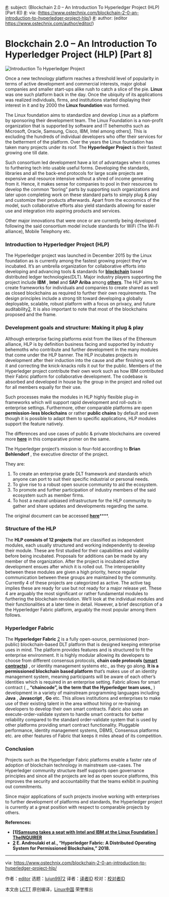 [#]: collector: (lujun9972)
[#]: translator: ( )
[#]: reviewer: ( )
[#]: publisher: ( )
[#]: url: ( )
[#]: subject: (Blockchain 2.0 – An Introduction To Hyperledger Project (HLP) [Part 8])
[#]: via: (https://www.ostechnix.com/blockchain-2-0-an-introduction-to-hyperledger-project-hlp/)
[#]: author: (editor https://www.ostechnix.com/author/editor/)

Blockchain 2.0 – An Introduction To Hyperledger Project (HLP) [Part 8]
======

![Introduction To Hyperledger Project][1]

Once a new technology platform reaches a threshold level of popularity in terms of active development and commercial interests, major global companies and smaller start-ups alike rush to catch a slice of the pie. **Linux** was one such platform back in the day. Once the ubiquity of its applications was realized individuals, firms, and institutions started displaying their interest in it and by 2000 the **Linux foundation** was formed.

The Linux foundation aims to standardize and develop Linux as a platform by sponsoring their development team. The Linux Foundation is a non-profit organization that is supported by software and IT behemoths such as Microsoft, Oracle, Samsung, Cisco, IBM, Intel among others[1]. This is excluding the hundreds of individual developers who offer their services for the betterment of the platform. Over the years the Linux foundation has taken many projects under its roof. The **Hyperledger Project** is their fastest growing one till date.

Such consortium led development have a lot of advantages when it comes to furthering tech into usable useful forms. Developing the standards, libraries and all the back-end protocols for large scale projects are expensive and resource intensive without a shred of income generating from it. Hence, it makes sense for companies to pool in their resources to develop the common “boring” parts by supporting such organizations and later upon completing work on these standard parts to simply plug & play and customize their products afterwards. Apart from the economics of the model, such collaborative efforts also yield standards allowing for easier use and integration into aspiring products and services.

Other major innovations that were once or are currently being developed following the said consortium model include standards for WiFi (The Wi-Fi alliance), Mobile Telephony etc.

### Introduction to Hyperledger Project (HLP)

The Hyperledger project was launched in December 2015 by the Linux foundation as is currently among the fastest growing project they’ve incubated. It’s an umbrella organization for collaborative efforts into developing and advancing tools & standards for [**blockchain**][2] based distributed ledger technologies(DLT). Major industry players supporting the project include **IBM** , **Intel** and **SAP Ariba** among [**others**][3]. The HLP aims to create frameworks for individuals and companies to create shared as well as closed blockchains as required to further their own requirements. The design principles include a strong tilt toward developing a globally deployable, scalable, robust platform with a focus on privacy, and future auditability[2]. It is also important to note that most of the blockchains proposed and the frame.

### Development goals and structure: Making it plug & play

Although enterprise facing platforms exist from the likes of the Ethereum alliance, HLP is by definition business facing and supported by industry behemoths who contribute and further development in the many modules that come under the HLP banner. The HLP incubates projects in development after their induction into the cause and after finishing work on it and correcting the knick-knacks rolls it out for the public. Members of the Hyperledger project contribute their own work such as how IBM contributed their Fabric platform for collaborative development. The codebase is absorbed and developed in house by the group in the project and rolled out for all members equally for their use.

Such processes make the modules in HLP highly flexible plug-in frameworks which will support rapid development and roll-outs in enterprise settings. Furthermore, other comparable platforms are open **permission-less blockchains** or rather **public chains** by default and even though it is possible to adapt them to specific applications, HLP modules support the feature natively.

The differences and use cases of public & private blockchains are covered more [**here**][4] in this comparative primer on the same.

The Hyperledger project’s mission is four-fold according to **Brian Behlendorf** , the executive director of the project.

They are:

  1. To create an enterprise grade DLT framework and standards which anyone can port to suit their specific industrial or personal needs.
  2. To give rise to a robust open source community to aid the ecosystem.
  3. To promote and further participation of industry members of the said ecosystem such as member firms.
  4. To host a neutral unbiased infrastructure for the HLP community to gather and share updates and developments regarding the same.



The original document can be accessed [**here**][5]****.

### Structure of the HLP

The **HLP consists of 12 projects** that are classified as independent modules, each usually structured and working independently to develop their module. These are first studied for their capabilities and viability before being incubated. Proposals for additions can be made by any member of the organization. After the project is incubated active development ensues after which it is rolled out. The interoperability between these modules are given a high priority, hence regular communication between these groups are maintained by the community. Currently 4 of these projects are categorized as active. The active tag implies these are ready for use but not ready for a major release yet. These 4 are arguably the most significant or rather fundamental modules to furthering the blockchain revolution. We’ll look at the individual modules and their functionalities at a later time in detail. However, a brief description of a the Hyperledger Fabric platform, arguably the most popular among them follows.

### Hyperledger Fabric

The **Hyperledger Fabric** [2] is a fully open-source, permissioned (non-public) blockchain-based DLT platform that is designed keeping enterprise uses in mind. The platform provides features and is structured to fit the enterprise environment. It is highly modular allowing its developers to choose from different consensus protocols, **chain code protocols ([smart contracts][6])** , or identity management systems etc., as they go along. **It is a permissioned blockchain based platform** that’s makes use of an identity management system, meaning participants will be aware of each other’s identities which is required in an enterprise setting. Fabric allows for smart contract ( _ **“chaincode”, is the term that the Hyperledger team uses**_ ) development in a variety of mainstream programming languages including **Java** , **Javascript** , **Go** etc. This allows institutions and enterprises to make use of their existing talent in the area without hiring or re-training developers to develop their own smart contracts. Fabric also uses an execute-order-validate system to handle smart contracts for better reliability compared to the standard order-validate system that is used by other platforms providing smart contract functionality. Pluggable performance, identity management systems, DBMS, Consensus platforms etc. are other features of Fabric that keeps it miles ahead of its competition.

### Conclusion

Projects such as the Hyperledger Fabric platforms enable a faster rate of adoption of blockchain technology in mainstream use-cases. The Hyperledger community structure itself supports open governance principles and since all the projects are led as open source platforms, this improves the security and accountability that the teams exhibit in pushing out commitments.

Since major applications of such projects involve working with enterprises to further development of platforms and standards, the Hyperledger project is currently at a great position with respect to comparable projects by others.

**References:**

  * **[1][Samsung takes a seat with Intel and IBM at the Linux Foundation | TheINQUIRER][7]**
  * **[2] E. Androulaki et al., “Hyperledger Fabric: A Distributed Operating System for Permissioned Blockchains,” 2018.**



--------------------------------------------------------------------------------

via: https://www.ostechnix.com/blockchain-2-0-an-introduction-to-hyperledger-project-hlp/

作者：[editor][a]
选题：[lujun9972][b]
译者：[译者ID](https://github.com/译者ID)
校对：[校对者ID](https://github.com/校对者ID)

本文由 [LCTT](https://github.com/LCTT/TranslateProject) 原创编译，[Linux中国](https://linux.cn/) 荣誉推出

[a]: https://www.ostechnix.com/author/editor/
[b]: https://github.com/lujun9972
[1]: https://www.ostechnix.com/wp-content/uploads/2019/04/Introduction-To-Hyperledger-Project-720x340.png
[2]: https://www.ostechnix.com/blockchain-2-0-an-introduction/
[3]: https://www.hyperledger.org/members
[4]: https://www.ostechnix.com/blockchain-2-0-public-vs-private-blockchain-comparison/
[5]: http://www.hitachi.com/rev/archive/2017/r2017_01/expert/index.html
[6]: https://www.ostechnix.com/blockchain-2-0-explaining-smart-contracts-and-its-types/
[7]: https://www.theinquirer.net/inquirer/news/2182438/samsung-takes-seat-intel-ibm-linux-foundation
